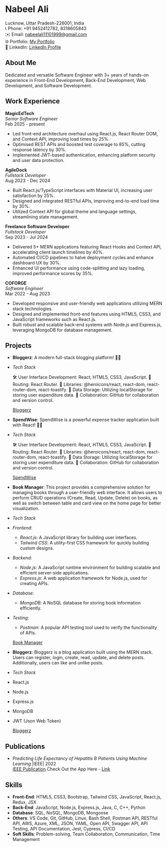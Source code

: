 # Nabeel Ali

Lucknow, Uttar Pradesh-226001, India  
📞 Phone: +91 9452412782, 8318605843  
✉️ Email: nabeelali11101999@gmail.com  
🌐 Portfolio: [My Portfolio](https://portfolio-new-ten-ochre.vercel.app/)  
💼 LinkedIn: [LinkedIn Profile](https://www.linkedin.com/in/nabeel-ali-66a771215/)  

## About Me
Dedicated and versatile Software Engineer with 3+ years of hands-on experience in Front-End Development, Back-End Development, Web Development, and Software Development.

## Work Experience

**MagicEdTech**  
*Senior Software Engineer*  
Feb 2025 - present 
- Led front-end architecture overhaul using React.js, React Router DOM, and Context API, improving load times by 25%.
- Optimised REST APIs and boosted test coverage to 85%, cutting response latency by 30%.
- Implemented JWT-based authentication, enhancing platform security and user data protection.

**AgileDock**  
*Fullstack Developer*  
Aug 2023 - Dec 2024  
- Built React.js/TypeScript interfaces with Material UI, increasing user satisfaction by 25%.
- Designed and integrated RESTful APIs, improving end-to-end load time by 30%.
- Utilized Context API for global theme and language settings, streamlining state management.

**Freelance Software Developer**  
*Fullstack Developer*  
Sep 2023 - Jul 2024  
- Delivered 5+ MERN applications featuring React Hooks and Context API, accelerating client launch timelines by 40%.
- Automated CI/CD pipelines to halve deployment cycles and enhance dashboard UX by 30%.
- Enhanced UI performance using code-splitting and lazy loading, improved performance scores by 35%.

**COFORGE**  
*Software Engineer*  
Mar 2022 - Aug 2023  
- Developed responsive and user-friendly web applications utilizing MERN stack technologies.
- Designed and implemented front-end features using HTML5, CSS3, and JavaScript frameworks such as React.js.
- Built robust and scalable back-end systems with Node.js and Express.js, leveraging MongoDB for database management.

## Projects

- **Bloggerz**:  A modern full-stack blogging platform! 💼💸
  
- *Tech Stack*
  
  🛠️ User Interface Development: React, HTML5, CSS3, JavaScript.
  🔗 Routing: React Router.
  🎉 Libraries: @heroicons/react, react-dom, react-router-dom, react-toastify.
  💾 Data Storage: Utilizing localStorage for storing user expenditure data.
  🤝 Collaboration: GitHub for collaboration and version control.

  [Bloggerz](https://bloggerz-blogapp-frontend.onrender.com/)

- **SpendWise**: SpendWise is a powerful expense tracker application built with React! 💼💸
  
- *Tech Stack*
  
  🛠️ User Interface Development: React, HTML5, CSS3, JavaScript.
  🔗 Routing: React Router.
  🎉 Libraries: @heroicons/react, react-dom, react-router-dom, react-toastify.
  💾 Data Storage: Utilizing localStorage for storing user expenditure data.
  🤝 Collaboration: GitHub for collaboration and version control.

  [SpendWise](https://spendwise-u0ro.onrender.com/)

- **Book Manager**: This project provides a comprehensive solution for managing books through a user-friendly web interface. It allows users to perform CRUD operations (Create, Read, Update, Delete) on books, as well as switch between table and card view on the home page for better visualization.
  
- *Tech Stack*

- *Frontend*:
  - *React.js*: A JavaScript library for building user interfaces.
  - *Tailwind CSS*: A utility-first CSS framework for quickly building custom designs.

- *Backend*:
  - *Node.js*: A JavaScript runtime environment for building scalable and efficient server-side applications.
  - *Express.js*: A web application framework for Node.js, used for creating APIs.

- *Database*:
  - *MongoDB*: A NoSQL database for storing book information efficiently.

- *Testing*:
  - *Postman*: A popular API testing tool used to verify the functionality of APIs.

  [Book Manager](https://book-manager-im56.onrender.com)
  
- **Bloggerz**: Bloggerz is a blog application built using the MERN stack. Users can register, login, create, read, update, and delete posts. Additionally, users can like and unlike posts.
- *Tech Stack*
- React.js
- Node.js
- Express.js
- MongoDB
- JWT (Json Web Token)
  
  [Bloggerz](https://bloggerz-blogapp-frontend.onrender.com)
  
## Publications
- *Predicting Life Expectancy of Hepatitis B Patients Using Machine Learning* |IEEE| 2022  
  [IEEE Publication](https://ieeexplore.ieee.org/document/9793025)
  Check Out the App Here - [Link](https://hep-app-cgrepsb3gakjgj9n9ujtmr.streamlit.app/)

## Skills
- **Front-End**: HTML5, CSS3, Bootstrap, Tailwind CSS, JavaScript, React.js, Redux, JSX  
- **Back-End**: JavaScript, Node.js, Express.js, Java, C, C++, Python  
- **Database**: SQL, NoSQL, MongoDB, Mongoose  
- **Others**: VS Code, Git, GitHub, Linux, Bash Shell, Postman API, RESTful API, AWS, Azure, XML, JSON, YAML, Open API, Swagger API, API Testing, API Documentation, Jest, Cypress, CI/CD   
- **Soft Skills**: Problem-solving, Team Collaboration, Communication, Time Management  


